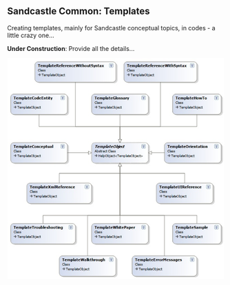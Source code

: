 ## Sandcastle Common: Templates 
Creating templates, mainly for Sandcastle conceptual topics, in codes - a little crazy one...

**Under Construction**: Provide all the details...

![](Templates_Templates.jpg)